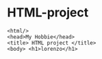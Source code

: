 HTML-project
============
<!DOCTYPE>
    <html/>
    <head>My Hobbie</head>
    <title> HTML project </title>
    <body> <h1>lorenzo</h1> 
